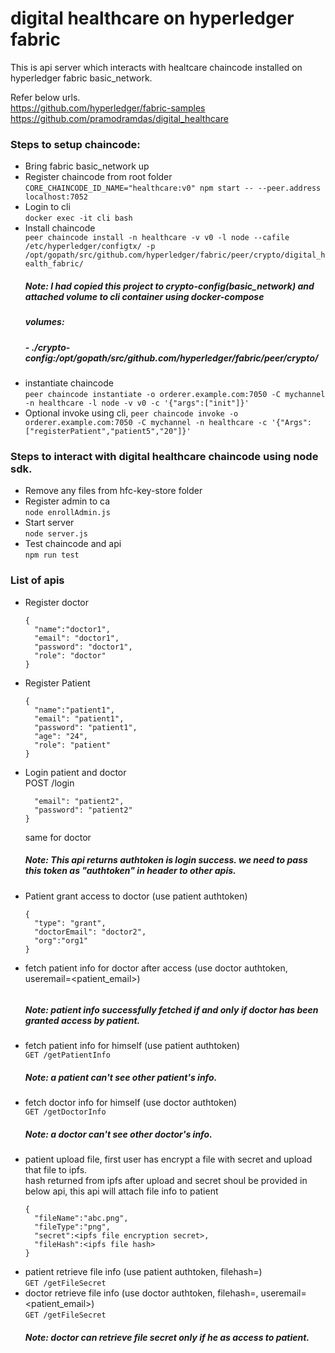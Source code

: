 # digital healthcare on hyperledger fabric
This is api server which interacts with healtcare chaincode installed on hyperledger fabric basic_network.

Refer below urls.  
https://github.com/hyperledger/fabric-samples  
https://github.com/pramodramdas/digital_healthcare


### Steps to setup chaincode:
* Bring fabric basic_network up  
* Register chaincode from root folder  
  ```CORE_CHAINCODE_ID_NAME="healthcare:v0" npm start -- --peer.address localhost:7052```
* Login to cli  
  ```docker exec -it cli bash```
* Install chaincode  
  ```peer chaincode install -n healthcare -v v0 -l node --cafile /etc/hyperledger/configtx/ -p /opt/gopath/src/github.com/hyperledger/fabric/peer/crypto/digital_health_fabric/```
  ##### Note: I had copied this project to crypto-config(basic_network) and attached volume to cli container using docker-compose
  #####       volumes: 
  #####          - ./crypto-config:/opt/gopath/src/github.com/hyperledger/fabric/peer/crypto/
* instantiate chaincode  
  ```peer chaincode instantiate -o orderer.example.com:7050 -C mychannel -n healthcare -l node -v v0 -c '{"args":["init"]}'```
* Optional invoke using cli,
  ```peer chaincode invoke -o orderer.example.com:7050 -C mychannel -n healthcare -c '{"Args":["registerPatient","patient5","20"]}'```
  
### Steps to interact with digital healthcare chaincode using node sdk.
* Remove any files from hfc-key-store folder
* Register admin to ca  
  ```node enrollAdmin.js```
* Start server  
  ```node server.js```
* Test chaincode and api  
  ```npm run test```
  
### List of apis
* Register doctor  
  ``` POST /register  
  {
    "name":"doctor1",
    "email": "doctor1",
    "password": "doctor1",
    "role": "doctor"
  }
  ```
* Register Patient  
  ``` POST /register  
  {
    "name":"patient1",
    "email": "patient1",
    "password": "patient1",
    "age": "24",
    "role": "patient"
  }
  ```
* Login patient and doctor  
  POST /login
  ```{
    "email": "patient2",
    "password": "patient2"
  }
  ```
  same for doctor  
  ##### Note: This api returns authtoken is login success. we need to pass this token as "authtoken" in header to other apis.  
* Patient grant access to doctor (use patient authtoken)  
  ```POST /modifyAccess  
  {
    "type": "grant",
    "doctorEmail": "doctor2",
    "org":"org1"
  }
  ```
* fetch patient info for doctor after access (use doctor authtoken, useremail=<patient_email>)  
   ```GET /getPatientInfo  
   ```
   ##### Note: patient info successfully fetched if and only if doctor has been granted access by patient.
* fetch patient info for himself (use patient authtoken)  
  ```GET /getPatientInfo```
  ##### Note: a patient can't see other patient's info.
* fetch doctor info for himself (use doctor authtoken)  
  ```GET /getDoctorInfo```
  ##### Note: a doctor can't see other doctor's info.
* patient upload file, first user has encrypt a file with secret and upload that file to ipfs.  
  hash returned from ipfs after upload and secret shoul be provided in below api, this api will attach file info to patient  
  ```POST /addFile  
  {
    "fileName":"abc.png", 
    "fileType":"png", 
    "secret":<ipfs file encryption secret>, 
    "fileHash":<ipfs file hash>
  }
  ```
* patient retrieve file info (use patient authtoken, filehash=<ipfs file hash>)  
  ```GET /getFileSecret```
* doctor retrieve file info (use doctor authtoken, filehash=<ipfs file hash>, useremail=<patient_email>)  
  ```GET /getFileSecret```
  ##### Note: doctor can retrieve file secret only if he as access to patient.  

  

